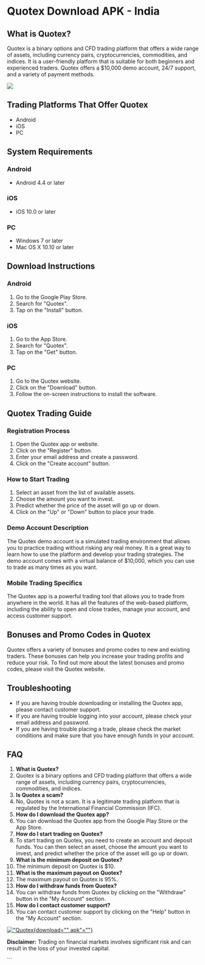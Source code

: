 # Quotex Download APK - India

## What is Quotex?

Quotex is a binary options and CFD trading platform that offers a wide
range of assets, including currency pairs, cryptocurrencies,
commodities, and indices. It is a user-friendly platform that is
suitable for both beginners and experienced traders. Quotex offers a
\$10,000 demo account, 24/7 support, and a variety of payment methods.

[![](https://static.quotex.io/files/1_en/300_250.jpg)](https://traff.sbs/brokerqxsignupf)

## Trading Platforms That Offer Quotex

-   Android
-   iOS
-   PC

## System Requirements

### Android

-   Android 4.4 or later

### iOS

-   iOS 10.0 or later

### PC

-   Windows 7 or later
-   Mac OS X 10.10 or later

## Download Instructions

### Android

1.  Go to the Google Play Store.
2.  Search for "Quotex".
3.  Tap on the "Install" button.

### iOS

1.  Go to the App Store.
2.  Search for "Quotex".
3.  Tap on the "Get" button.

### PC

1.  Go to the Quotex website.
2.  Click on the "Download" button.
3.  Follow the on-screen instructions to install the software.

## Quotex Trading Guide

### Registration Process

1.  Open the Quotex app or website.
2.  Click on the "Register" button.
3.  Enter your email address and create a password.
4.  Click on the "Create account" button.

### How to Start Trading

1.  Select an asset from the list of available assets.
2.  Choose the amount you want to invest.
3.  Predict whether the price of the asset will go up or down.
4.  Click on the "Up" or "Down" button to place your trade.

### Demo Account Description

The Quotex demo account is a simulated trading environment that allows
you to practice trading without risking any real money. It is a great
way to learn how to use the platform and develop your trading
strategies. The demo account comes with a virtual balance of \$10,000,
which you can use to trade as many times as you want.

### Mobile Trading Specifics

The Quotex app is a powerful trading tool that allows you to trade from
anywhere in the world. It has all the features of the web-based
platform, including the ability to open and close trades, manage your
account, and access customer support.

## Bonuses and Promo Codes in Quotex

Quotex offers a variety of bonuses and promo codes to new and existing
traders. These bonuses can help you increase your trading profits and
reduce your risk. To find out more about the latest bonuses and promo
codes, please visit the Quotex website.

## Troubleshooting

-   If you are having trouble downloading or installing the Quotex app,
    please contact customer support.
-   If you are having trouble logging into your account, please check
    your email address and password.
-   If you are having trouble placing a trade, please check the market
    conditions and make sure that you have enough funds in your account.

## FAQ

1.  **What is Quotex?**
2.  Quotex is a binary options and CFD trading platform that offers a
    wide range of assets, including currency pairs, cryptocurrencies,
    commodities, and indices.
3.  **Is Quotex a scam?**
4.  No, Quotex is not a scam. It is a legitimate trading platform that
    is regulated by the International Financial Commission (IFC).
5.  **How do I download the Quotex app?**
6.  You can download the Quotex app from the Google Play Store or the
    App Store.
7.  **How do I start trading on Quotex?**
8.  To start trading on Quotex, you need to create an account and
    deposit funds. You can then select an asset, choose the amount you
    want to invest, and predict whether the price of the asset will go
    up or down.
9.  **What is the minimum deposit on Quotex?**
10. The minimum deposit on Quotex is \$10.
11. **What is the maximum payout on Quotex?**
12. The maximum payout on Quotex is 95%.
13. **How do I withdraw funds from Quotex?**
14. You can withdraw funds from Quotex by clicking on the
    "Withdraw" button in the "My Account" section.
15. **How do I contact customer support?**
16. You can contact customer support by clicking on the "Help"
    button in the "My Account" section.

[!["Quotex](\%22https://traff.sbs/1-quotex-banner-en.jpg\%22){download=""
apk"=""}](\%22https://traff.sbs/quotexonelink\%22)

**Disclaimer:** Trading on financial markets involves significant risk
and can result in the loss of your invested capital.

\`\`\`

